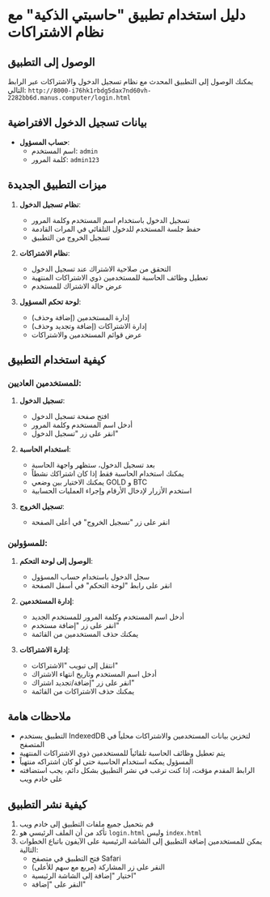 # دليل استخدام تطبيق "حاسبتي الذكية" مع نظام الاشتراكات

## الوصول إلى التطبيق

يمكنك الوصول إلى التطبيق المحدث مع نظام تسجيل الدخول والاشتراكات عبر الرابط التالي:
`http://8000-i76hk1rbdg5dax7nd60vh-2282bb6d.manus.computer/login.html`

## بيانات تسجيل الدخول الافتراضية

- **حساب المسؤول**:
  - اسم المستخدم: `admin`
  - كلمة المرور: `admin123`

## ميزات التطبيق الجديدة

1. **نظام تسجيل الدخول**:
   - تسجيل الدخول باستخدام اسم المستخدم وكلمة المرور
   - حفظ جلسة المستخدم للدخول التلقائي في المرات القادمة
   - تسجيل الخروج من التطبيق

2. **نظام الاشتراكات**:
   - التحقق من صلاحية الاشتراك عند تسجيل الدخول
   - تعطيل وظائف الحاسبة للمستخدمين ذوي الاشتراكات المنتهية
   - عرض حالة الاشتراك للمستخدم

3. **لوحة تحكم المسؤول**:
   - إدارة المستخدمين (إضافة وحذف)
   - إدارة الاشتراكات (إضافة وتجديد وحذف)
   - عرض قوائم المستخدمين والاشتراكات

## كيفية استخدام التطبيق

### للمستخدمين العاديين:

1. **تسجيل الدخول**:
   - افتح صفحة تسجيل الدخول
   - أدخل اسم المستخدم وكلمة المرور
   - انقر على زر "تسجيل الدخول"

2. **استخدام الحاسبة**:
   - بعد تسجيل الدخول، ستظهر واجهة الحاسبة
   - يمكنك استخدام الحاسبة فقط إذا كان اشتراكك نشطاً
   - يمكنك الاختيار بين وضعي GOLD و BTC
   - استخدم الأزرار لإدخال الأرقام وإجراء العمليات الحسابية

3. **تسجيل الخروج**:
   - انقر على زر "تسجيل الخروج" في أعلى الصفحة

### للمسؤولين:

1. **الوصول إلى لوحة التحكم**:
   - سجل الدخول باستخدام حساب المسؤول
   - انقر على رابط "لوحة التحكم" في أسفل الصفحة

2. **إدارة المستخدمين**:
   - أدخل اسم المستخدم وكلمة المرور للمستخدم الجديد
   - انقر على زر "إضافة مستخدم"
   - يمكنك حذف المستخدمين من القائمة

3. **إدارة الاشتراكات**:
   - انتقل إلى تبويب "الاشتراكات"
   - أدخل اسم المستخدم وتاريخ انتهاء الاشتراك
   - انقر على زر "إضافة/تجديد اشتراك"
   - يمكنك حذف الاشتراكات من القائمة

## ملاحظات هامة

- التطبيق يستخدم IndexedDB لتخزين بيانات المستخدمين والاشتراكات محلياً في المتصفح
- يتم تعطيل وظائف الحاسبة تلقائياً للمستخدمين ذوي الاشتراكات المنتهية
- المسؤول يمكنه استخدام الحاسبة حتى لو كان اشتراكه منتهياً
- الرابط المقدم مؤقت، إذا كنت ترغب في نشر التطبيق بشكل دائم، يجب استضافته على خادم ويب

## كيفية نشر التطبيق

1. قم بتحميل جميع ملفات التطبيق إلى خادم ويب
2. تأكد من أن الملف الرئيسي هو `login.html` وليس `index.html`
3. يمكن للمستخدمين إضافة التطبيق إلى الشاشة الرئيسية على الآيفون باتباع الخطوات التالية:
   - فتح التطبيق في متصفح Safari
   - النقر على زر المشاركة (مربع مع سهم للأعلى)
   - اختيار "إضافة إلى الشاشة الرئيسية"
   - النقر على "إضافة"
